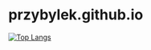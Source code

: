 # przybylek.github.io
[![Top Langs](https://github-readme-stats.vercel.app/api/top-langs/?username=przybylek&langs_count=8)](https://github.com/przybylek)
